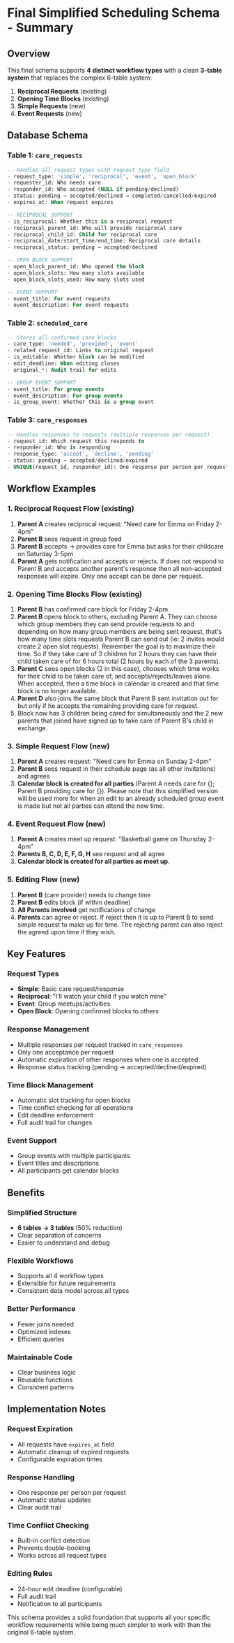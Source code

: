 # Final Simplified Scheduling Schema - Summary

## Overview

This final schema supports **4 distinct workflow types** with a clean **3-table system** that replaces the complex 6-table system:

1. **Reciprocal Requests** (existing)
2. **Opening Time Blocks** (existing) 
3. **Simple Requests** (new)
4. **Event Requests** (new)

## Database Schema

### Table 1: `care_requests`
```sql
-- Handles all request types with request_type field
- request_type: 'simple', 'reciprocal', 'event', 'open_block'
- requester_id: Who needs care
- responder_id: Who accepted (NULL if pending/declined)
- status: pending → accepted/declined → completed/cancelled/expired
- expires_at: When request expires

-- RECIPROCAL SUPPORT
- is_reciprocal: Whether this is a reciprocal request
- reciprocal_parent_id: Who will provide reciprocal care
- reciprocal_child_id: Child for reciprocal care
- reciprocal_date/start_time/end_time: Reciprocal care details
- reciprocal_status: pending → accepted/declined

-- OPEN BLOCK SUPPORT
- open_block_parent_id: Who opened the block
- open_block_slots: How many slots available
- open_block_slots_used: How many slots used

-- EVENT SUPPORT
- event_title: For event requests
- event_description: For event requests
```

### Table 2: `scheduled_care`
```sql
-- Stores all confirmed care blocks
- care_type: 'needed', 'provided', 'event'
- related_request_id: Links to original request
- is_editable: Whether block can be modified
- edit_deadline: When editing closes
- original_*: Audit trail for edits

-- GROUP EVENT SUPPORT
- event_title: For group events
- event_description: For group events
- is_group_event: Whether this is a group event
```

### Table 3: `care_responses`
```sql
-- Handles responses to requests (multiple responses per request)
- request_id: Which request this responds to
- responder_id: Who is responding
- response_type: 'accept', 'decline', 'pending'
- status: pending → accepted/declined/expired
- UNIQUE(request_id, responder_id): One response per person per request
```

## Workflow Examples

### 1. **Reciprocal Request Flow** (existing)
1. **Parent A** creates reciprocal request: "Need care for Emma on Friday 2-4pm"
2. **Parent B** sees request in group feed
3. **Parent B** accepts → provides care for Emma but asks for their childcare on Saturday 3-5pm
4. **Parent A** gets notification and accepts or rejects. If does not respond to Parent B and accepts another parent's response then all non-accepted responses will expire. Only one accept can be done per request.

### 2. **Opening Time Blocks Flow** (existing)
1. **Parent B** has confirmed care block for Friday 2-4pm
2. **Parent B** opens block to others, excluding Parent A. They can choose which group members they can send provide requests to and depending on how many group members are being sent request, that's how many time slots requests Parent B can send out (ie: 2 invites would create 2 open slot requests). Remember the goal is to maximize their time. So if they take care of 3 children for 2 hours they can have their child taken care of for 6 hours total (2 hours by each of the 3 parents).
3. **Parent C** sees open blocks (2 in this case), chooses which time works for their child to be taken care of, and accepts/rejects/leaves alone. When accepted, then a time block in calendar is created and that time block is no longer available.
4. **Parent D** also joins the same block that Parent B sent invitation out for but only if he accepts the remaining providing care for request.
5. Block now has 3 children being cared for simultaneously and the 2 new parents that joined have signed up to take care of Parent B's child in exchange.

### 3. **Simple Request Flow** (new)
1. **Parent A** creates request: "Need care for Emma on Sunday 2-4pm"
2. **Parent B** sees request in their schedule page (as all other invitations) and agrees
3. **Calendar block is created for all parties** (Parent A needs care for {}; Parent B providing care for {}). Please note that this simplified version will be used more for when an edit to an already scheduled group event is made but not all parties can attend the new time.

### 4. **Event Request Flow** (new)
1. **Parent A** creates meet up request: "Basketball game on Thursday 2-4pm"
2. **Parents B, C, D, E, F, G, H** see request and all agree
3. **Calendar block is created for all parties as meet up**.

### 5. **Editing Flow** (new)
1. **Parent B** (care provider) needs to change time
2. **Parent B** edits block (if within deadline)
3. **All Parents involved** get notifications of change
4. **Parents** can agree or reject. If reject then it is up to Parent B to send simple request to make up for time. The rejecting parent can also reject the agreed upon time if they wish.

## Key Features

### **Request Types**
- **Simple**: Basic care request/response
- **Reciprocal**: "I'll watch your child if you watch mine"
- **Event**: Group meetups/activities
- **Open Block**: Opening confirmed blocks to others

### **Response Management**
- Multiple responses per request tracked in `care_responses`
- Only one acceptance per request
- Automatic expiration of other responses when one is accepted
- Response status tracking (pending → accepted/declined/expired)

### **Time Block Management**
- Automatic slot tracking for open blocks
- Time conflict checking for all operations
- Edit deadline enforcement
- Full audit trail for changes

### **Event Support**
- Group events with multiple participants
- Event titles and descriptions
- All participants get calendar blocks

## Benefits

### **Simplified Structure**
- **6 tables → 3 tables** (50% reduction)
- Clear separation of concerns
- Easier to understand and debug

### **Flexible Workflows**
- Supports all 4 workflow types
- Extensible for future requirements
- Consistent data model across all types

### **Better Performance**
- Fewer joins needed
- Optimized indexes
- Efficient queries

### **Maintainable Code**
- Clear business logic
- Reusable functions
- Consistent patterns

## Implementation Notes

### **Request Expiration**
- All requests have `expires_at` field
- Automatic cleanup of expired requests
- Configurable expiration times

### **Response Handling**
- One response per person per request
- Automatic status updates
- Clear audit trail

### **Time Conflict Checking**
- Built-in conflict detection
- Prevents double-booking
- Works across all request types

### **Editing Rules**
- 24-hour edit deadline (configurable)
- Full audit trail
- Notification to all participants

This schema provides a solid foundation that supports all your specific workflow requirements while being much simpler to work with than the original 6-table system. 